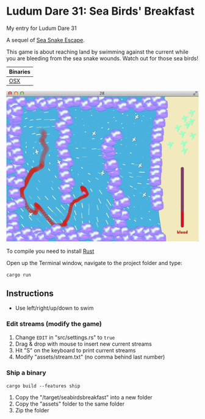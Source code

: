 Ludum Dare 31: Sea Birds' Breakfast
====

My entry for Ludum Dare 31

A sequel of [Sea Snake Escape](https://github.com/bvssvni/rust-snake).

This game is about reaching land by swimming against the current while you are bleeding from the sea snake wounds.
Watch out for those sea birds!

| Binaries |
|----------|
| [OSX](https://github.com/bvssvni/ld31/raw/master/bin/seabirdsbreakfast-osx.zip) |

![screenshot](./screenshot.png)

To compile you need to install [Rust](http://www.rust-lang.org/)

Open up the Terminal window, navigate to the project folder and type:

```
cargo run
```

## Instructions

* Use left/right/up/down to swim

### Edit streams (modify the game)

1. Change `EDIT` in "src/settings.rs" to `true`
2. Drag & drop with mouse to insert new current streams
3. Hit "S" on the keyboard to print current streams
4. Modify "assets/stream.txt" (no comma behind last number)

### Ship a binary

```
cargo build --features ship
```

1. Copy the "/target/seabirdsbreakfast" into a new folder
2. Copy the "assets" folder to the same folder
3. Zip the folder
